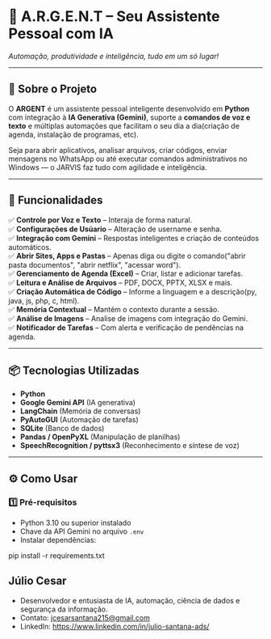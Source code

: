 # 🤖 A.R.G.E.N.T – Seu Assistente Pessoal com IA  
*Automação, produtividade e inteligência, tudo em um só lugar!*  

---

## 📖 Sobre o Projeto
O **ARGENT** é um assistente pessoal inteligente desenvolvido em **Python** com integração à **IA Generativa (Gemini)**, suporte a **comandos de voz e texto** e múltiplas automações que facilitam o seu dia a dia(criação de agenda, instalação de programas, etc).

Seja para abrir aplicativos, analisar arquivos, criar códigos, enviar mensagens no WhatsApp ou até executar comandos administrativos no Windows — o JARVIS faz tudo com agilidade e inteligência.

---

## 🚀 Funcionalidades

✅ **Controle por Voz e Texto** – Interaja de forma natural.   
✅ **Configurações de Usúario** – Alteração de username e senha.   
✅ **Integração com Gemini** – Respostas inteligentes e criação de conteúdos automáticos.   
✅ **Abrir Sites, Apps e Pastas** – Apenas diga ou digite o comando("abrir pasta documentos", "abrir netflix", "acessar word").  
✅ **Gerenciamento de Agenda (Excel)** – Criar, listar e adicionar tarefas.  
✅ **Leitura e Análise de Arquivos** – PDF, DOCX, PPTX, XLSX e mais.  
✅ **Criação Automática de Código** – Informe a linguagem e a descrição(py, java, js, php, c, html).   
✅ **Memória Contextual** – Mantém o contexto durante a sessão.  
✅ **Análise de Imagens** – Analise de imagens com integração do Gemini.  
✅ **Notificador de Tarefas** – Com alerta e verificação de pendências na agenda.  

---

## 📦 Tecnologias Utilizadas

- **Python**
- **Google Gemini API** (IA generativa)
- **LangChain** (Memória de conversas)
- **PyAutoGUI** (Automação de tarefas)
- **SQLite** (Banco de dados)
- **Pandas / OpenPyXL** (Manipulação de planilhas)
- **SpeechRecognition / pyttsx3** (Reconhecimento e síntese de voz)

---

## ⚙️ Como Usar

### 1️⃣ Pré-requisitos
- Python 3.10 ou superior instalado  
- Chave da API Gemini no arquivo `.env`  
- Instalar dependências:

pip install -r requirements.txt



## Júlio Cesar
- Desenvolvedor e entusiasta de IA, automação, ciência de dados e segurança da informação.
- Contato: jcesarsantana215@gmail.com
- LinkedIn: https://www.linkedin.com/in/julio-santana-ads/
